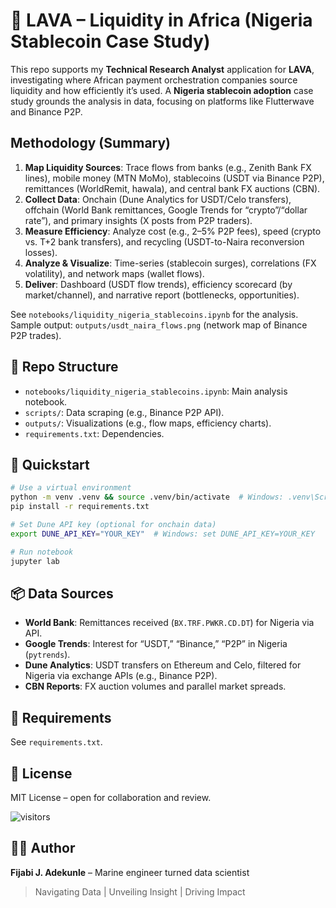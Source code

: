 # 🌋 LAVA – Liquidity in Africa (Nigeria Stablecoin Case Study)

This repo supports my **Technical Research Analyst** application for **LAVA**, investigating where African payment orchestration companies source liquidity and how efficiently it’s used. A **Nigeria stablecoin adoption** case study grounds the analysis in data, focusing on platforms like Flutterwave and Binance P2P.

## Methodology (Summary)
1. **Map Liquidity Sources**: Trace flows from banks (e.g., Zenith Bank FX lines), mobile money (MTN MoMo), stablecoins (USDT via Binance P2P), remittances (WorldRemit, hawala), and central bank FX auctions (CBN).  
2. **Collect Data**: Onchain (Dune Analytics for USDT/Celo transfers), offchain (World Bank remittances, Google Trends for “crypto”/“dollar rate”), and primary insights (X posts from P2P traders).  
3. **Measure Efficiency**: Analyze cost (e.g., 2–5% P2P fees), speed (crypto vs. T+2 bank transfers), and recycling (USDT-to-Naira reconversion losses).  
4. **Analyze & Visualize**: Time-series (stablecoin surges), correlations (FX volatility), and network maps (wallet flows).  
5. **Deliver**: Dashboard (USDT flow trends), efficiency scorecard (by market/channel), and narrative report (bottlenecks, opportunities).

See `notebooks/liquidity_nigeria_stablecoins.ipynb` for the analysis. Sample output: `outputs/usdt_naira_flows.png` (network map of Binance P2P trades).

## 📂 Repo Structure
- `notebooks/liquidity_nigeria_stablecoins.ipynb`: Main analysis notebook.
- `scripts/`: Data scraping (e.g., Binance P2P API).
- `outputs/`: Visualizations (e.g., flow maps, efficiency charts).
- `requirements.txt`: Dependencies.

## 🚀 Quickstart
```bash
# Use a virtual environment
python -m venv .venv && source .venv/bin/activate  # Windows: .venv\Scripts\activate
pip install -r requirements.txt

# Set Dune API key (optional for onchain data)
export DUNE_API_KEY="YOUR_KEY"  # Windows: set DUNE_API_KEY=YOUR_KEY

# Run notebook
jupyter lab
```

## 📦 Data Sources
- **World Bank**: Remittances received (`BX.TRF.PWKR.CD.DT`) for Nigeria via API.  
- **Google Trends**: Interest for “USDT,” “Binance,” “P2P” in Nigeria (`pytrends`).  
- **Dune Analytics**: USDT transfers on Ethereum and Celo, filtered for Nigeria via exchange APIs (e.g., Binance P2P).  
- **CBN Reports**: FX auction volumes and parallel market spreads.

## 🧰 Requirements
See `requirements.txt`.

## 📜 License
MIT License – open for collaboration and review.

![visitors](https://vbr.nathanchung.dev/badge?page_id=FijabiAdekunle.Investigating-Liquidity-in-Africa)


## 🧑‍💻 Author
 **Fijabi J. Adekunle** – Marine engineer turned data scientist
> Navigating Data | Unveiling Insight | Driving Impact
